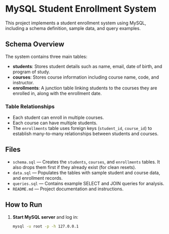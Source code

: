 # MySQL Student Enrollment System

This project implements a student enrollment system using MySQL, including a schema definition, sample data, and query examples.

## Schema Overview

The system contains three main tables:

- **students**: Stores student details such as name, email, date of birth, and program of study.
- **courses**: Stores course information including course name, code, and instructor.
- **enrollments**: A junction table linking students to the courses they are enrolled in, along with the enrollment date.

### Table Relationships

- Each student can enroll in multiple courses.
- Each course can have multiple students.
- The `enrollments` table uses foreign keys (`student_id`, `course_id`) to establish many-to-many relationships between students and courses.

## Files

- `schema.sql` — Creates the `students`, `courses`, and `enrollments` tables. It also drops them first if they already exist (for clean resets).
- `data.sql` — Populates the tables with sample student and course data, and enrollment records.
- `queries.sql` — Contains example SELECT and JOIN queries for analysis.
- `README.md` — Project documentation and instructions.

## How to Run

1. **Start MySQL server** and log in:
   ```bash
   mysql -u root -p -h 127.0.0.1
   ```
